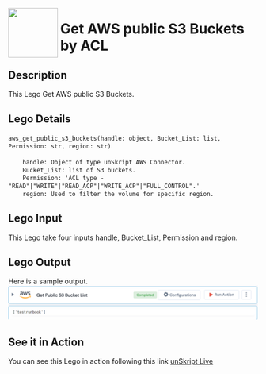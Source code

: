 [<img align="left" src="https://unskript.com/assets/favicon.png" width="100" height="100" style="padding-right: 5px">](https://unskript.com/assets/favicon.png) 
<h1>Get AWS public S3 Buckets by ACL</h1>

## Description
This Lego Get AWS public S3 Buckets.


## Lego Details

    aws_get_public_s3_buckets(handle: object, Bucket_List: list, Permission: str, region: str)

        handle: Object of type unSkript AWS Connector.
        Bucket_List: list of S3 buckets.
        Permission: 'ACL type - "READ"|"WRITE"|"READ_ACP"|"WRITE_ACP"|"FULL_CONTROL".'
        region: Used to filter the volume for specific region.

## Lego Input
This Lego take four inputs handle, Bucket_List, Permission and region.

## Lego Output
Here is a sample output.
<img src="./1.png">


## See it in Action

You can see this Lego in action following this link [unSkript Live](https://us.app.unskript.io)